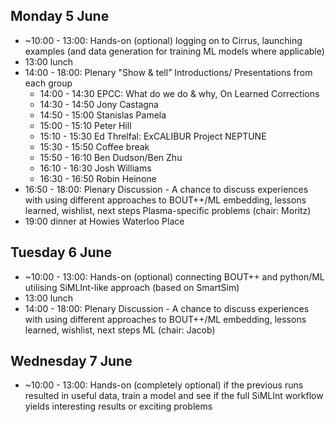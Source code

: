 ## Monday 5 June

* ~10:00 - 13:00: Hands-on (optional)
logging on to Cirrus, launching examples (and data generation for training ML models where applicable)
* 13:00 lunch
* 14:00 - 18:00: Plenary "Show & tell”
Introductions/
Presentations from each group
   * 14:00 - 14:30 EPCC: What do we do & why, On Learned Corrections
   * 14:30 - 14:50 Jony Castagna
   * 14:50 - 15:00 Stanislas Pamela 
   * 15:00 - 15:10 Peter Hill
   * 15:10 - 15:30 Ed Threlfal: ExCALIBUR Project NEPTUNE
   * 15:30 - 15:50 Coffee break
   * 15:50 - 16:10 Ben Dudson/Ben Zhu
   * 16:10 - 16:30 Josh Williams
   * 16:30 - 16:50 Robin Heinone
* 16:50 - 18:00: Plenary Discussion - A chance to discuss experiences with using different approaches to BOUT++/ML embedding, lessons learned, wishlist, next steps
Plasma-specific problems (chair: Moritz)
* 19:00 dinner at Howies Waterloo Place

## Tuesday 6 June

* ~10:00 - 13:00: Hands-on (optional) 
connecting BOUT++ and python/ML utilising SiMLInt-like approach (based on SmartSim)
* 13:00 lunch
* 14:00 - 18:00: Plenary Discussion - A chance to discuss experiences with using different approaches to BOUT++/ML embedding, lessons learned, wishlist, next steps
ML (chair: Jacob)

## Wednesday 7 June

* ~10:00 - 13:00: Hands-on (completely optional) 
if the previous runs resulted in useful data, train a model and see if the full SiMLInt workflow yields interesting results or exciting problems
